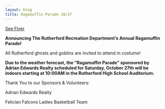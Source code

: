 ```yaml
---
layout: blog
title: Ragamuffin Parade 10/27
---
```



[See Flyer](https://storage.googleapis.com/static.rutherford-nj.com/recreation/posts/Ragamuffin%20Parade%20-%2010-27.pdf)

**Announcing The Rutherford Recreation Department’s Annual Ragamuffin Parade!**


All Rutherford ghosts and goblins are invited to attend in costume!


**Due to the weather forecast, the “Ragamuffin Parade” sponsored by Adrian Edwards Realty scheduled for Saturday, October 27th will be indoors starting at 10:00AM in the Rutherford High School Auditorium.**


Thank You to our Sponsors & Volunteers:

Adrian Edwards Realty

Felician Falcons Ladies Basketball Team
